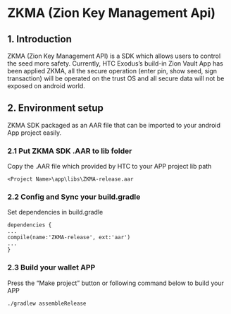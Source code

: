 # ZKMA (Zion Key Management Api)

## 1. Introduction
ZKMA (Zion Key Management API) is a SDK which allows users to control the seed more safety. Currently, HTC Exodus’s build-in Zion Vault App has been applied ZKMA, all the secure operation (enter pin, show seed, sign transaction) will be operated on the trust OS and all secure data will not be exposed on android world.

## 2. Environment setup
ZKMA SDK packaged as an AAR file that can be imported to your android App project easily.

### 2.1 Put ZKMA SDK .AAR to lib folder
Copy the .AAR file which provided by HTC to your APP project lib path
```
<Project Name>\app\libs\ZKMA-release.aar
```

### 2.2 Config and Sync your build.gradle
Set dependencies in build.gradle
```
dependencies {
...
compile(name:'ZKMA-release', ext:'aar')
...
}
```

### 2.3 Build your wallet APP
Press the “Make project” button or following command below to build your APP
```
./gradlew assembleRelease
```
